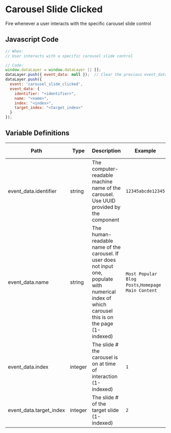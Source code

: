 # Carousel Slide Clicked

Fire whenever a user interacts with the specific carousel slide control

## Javascript Code

```js
// When:
// User interacts with a specific carousel slide control

// Code:
window.dataLayer = window.dataLayer || [];
dataLayer.push({ event_data: null });  // Clear the previous event_data object.
dataLayer.push({
  event: 'carousel_slide_clicked',
  event_data: {
    identifier: "<identifier>",
    name: "<name>",
    index: "<index>",
    target_index: "<target_index>"
  }
});
```

## Variable Definitions

|Path|Type|Description|Example|Minimum Length|Maximum Length|Minimum|
| --- | --- | --- | --- | --- | --- | --- |
|event_data.identifier|string|The computer-readable machine name of the carousel. Use UUID provided by the component|`12345abcde12345`||`100`||
|event_data.name|string|The human-readable name of the carousel. If user does not input one, populate with numerical index of which carousel this is on the page (1-indexed)|`Most Popular Blog Posts`,`Homepage Main Content`||`100`||
|event_data.index|integer|The slide # the carousel is on at time of interaction (1-indexed)|`1`|`1`|`100`|`1`|
|event_data.target_index|integer|The slide # of the target slide (1-indexed)|`2`|`1`|`100`|`1`|
